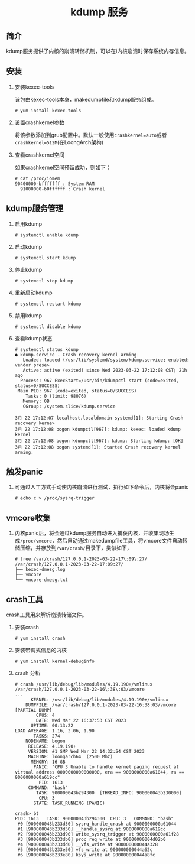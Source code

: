 # <p align="center">kdump 服务</p>

## 简介

kdump服务提供了内核的崩溃转储机制，可以在i内核崩溃时保存系统内存信息。

## 安装

1. 安装kexec-tools

   该包由kexec-tools本身，makedumpfile和kdump服务组成。

   ```
   # yum install kexec-tools
   ```

2. 设置crashkernel参数

   将该参数添加到grub配置中。默认一般使用`crashkernel=auto`或者`crashkernel=512M`(在LoongArch架构)

3. 查看crashkernel空间

   如果crashkernel空间预留成功，则如下：

   ```
   # cat /proc/iomem
   90400000-bfffffff : System RAM
     91000000-b0ffffff : Crash kernel
   ```

## kdump服务管理

 1. 启用kdump

    ```
    # systemctl enable kdump
    ```

 2. 启动kdump

    ```
    # systemctl start kdump
    ```

 3. 停止kdump

    ```
    # systemctl stop kdump
    ```

 4. 重新启动kdump

    ```
    # systemctl restart kdump
    ```

 5. 禁用kdump

    ```
    # systemctl disable kdump
    ```

 6. 查看kdump状态

    ```
    # systemctl status kdump
    ● kdump.service - Crash recovery kernel arming
       Loaded: loaded (/usr/lib/systemd/system/kdump.service; enabled; vendor prese>
       Active: active (exited) since Wed 2023-03-22 17:12:08 CST; 21h ago
      Process: 967 ExecStart=/usr/bin/kdumpctl start (code=exited, status=0/SUCCESS)
     Main PID: 967 (code=exited, status=0/SUCCESS)
        Tasks: 0 (limit: 98076)
       Memory: 0B
       CGroup: /system.slice/kdump.service
    
    3月 22 17:12:07 localhost.localdomain systemd[1]: Starting Crash recovery kerne>
    3月 22 17:12:08 bogon kdumpctl[967]: kdump: kexec: loaded kdump kernel
    3月 22 17:12:08 bogon kdumpctl[967]: kdump: Starting kdump: [OK]
    3月 22 17:12:08 bogon systemd[1]: Started Crash recovery kernel arming.
    ```

## 触发panic

1. 可通过人工方式手动使内核崩溃进行测试，执行如下命令后，内核将会panic

   ```
   # echo c > /proc/sysrq-trigger
   ```

## vmcore收集

 1. 内核panic后，将会通过kdump服务自动进入捕获内核，并收集现场生成`/proc/vmcore`，然后自动通过makedumpfile工具，将vmcore文件自动转储压缩，并存放到`/var/crash/`目录下，类似如下，

    ```
    # tree /var/crash/127.0.0.1-2023-03-22-17\:09\:27/
    /var/crash/127.0.0.1-2023-03-22-17:09:27/
    ├── kexec-dmesg.log
    ├── vmcore
    └── vmcore-dmesg.txt
    ```

## crash工具

crash工具用来解析崩溃转储文件。

 1. 安装crash

    ```
    # yum install crash
    ```

 2. 安装带调式信息的内核

    ```
    # yum install kernel-debuginfo
    ```

 3. crash 分析

    ```
    # crash /usr/lib/debug/lib/modules/4.19.190+/vmlinux /var/crash/127.0.0.1-2023-03-22-16\:38\:03/vmcore
    ...
          KERNEL: /usr/lib/debug/lib/modules/4.19.190+/vmlinux           
        DUMPFILE: /var/crash/127.0.0.1-2023-03-22-16:38:03/vmcore  [PARTIAL DUMP]
            CPUS: 4
            DATE: Wed Mar 22 16:37:53 CST 2023
          UPTIME: 00:13:22
    LOAD AVERAGE: 1.16, 3.06, 1.90
           TASKS: 274
        NODENAME: bogon
         RELEASE: 4.19.190+
         VERSION: #1 SMP Wed Mar 22 14:32:54 CST 2023
         MACHINE: loongarch64  (2500 Mhz)
          MEMORY: 16 GB
           PANIC: "CPU 3 Unable to handle kernel paging request at virtual address 0000000000000000, era == 9000000000a61044, ra == 9000000000a619cc"
             PID: 1613
         COMMAND: "bash"
            TASK: 900000043b294300  [THREAD_INFO: 900000043b230000]
             CPU: 3
           STATE: TASK_RUNNING (PANIC)
    
    crash> bt
    PID: 1613   TASK: 900000043b294300  CPU: 3   COMMAND: "bash"
     #0 [900000043b233d50] sysrq_handle_crash at 9000000000a61044
     #1 [900000043b233d50] __handle_sysrq at 9000000000a619cc
     #2 [900000043b233d90] write_sysrq_trigger at 9000000000a61f28
     #3 [900000043b233db0] proc_reg_write at 90000000004d02b0
     #4 [900000043b233dd0] __vfs_write at 900000000044a328
     #5 [900000043b233e50] vfs_write at 900000000044a62c
     #6 [900000043b233e80] ksys_write at 900000000044a8fc
    ```